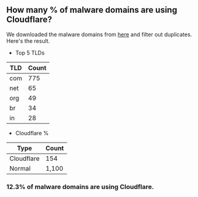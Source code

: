 ## How many % of malware domains are using Cloudflare?


We downloaded the malware domains from [here](https://urlhaus.abuse.ch) and filter out duplicates.
Here's the result.


[//]: # (start replacement)


- Top 5 TLDs

| TLD | Count |
| --- | --- |
| com | 775 |
| net | 65 |
| org | 49 |
| br | 34 |
| in | 28 |


- Cloudflare %

| Type | Count |
| --- | --- |
| Cloudflare | 154 |
| Normal | 1,100 |


### 12.3% of malware domains are using Cloudflare.
